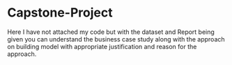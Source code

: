 # Capstone-Project

Here I have not attached my code but with the dataset and Report being given you can understand the business case study along with the approach on building model with appropriate justification and reason for the approach. 
